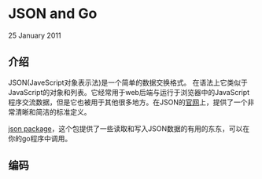 # JSON and Go  
25 January 2011  
## 介绍
JSON(JaveScript对象表示法)是一个简单的数据交换格式。
在语法上它类似于JavaScript的对象和列表。它经常用于web后端与运行于浏览器中的JavaScript程序交流数据，但是它也被用于其他很多地方。在JSON的[官网](http://json.org/)上，提供了一个非常清晰和简洁的标准定义。

[json package](https://golang.org/pkg/encoding/json/)，这个包提供了一些读取和写入JSON数据的有用的东东，可以在你的go程序中调用。

## 编码
